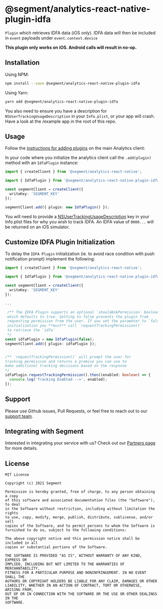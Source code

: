# @segment/analytics-react-native-plugin-idfa

`Plugin` which retrieves IDFA data (iOS only). IDFA data will then be included in `event` payloads under `event.context.device`

**This plugin only works on iOS. Android calls will result in no-op.**

## Installation

Using NPM:
```bash
npm install --save @segment/analytics-react-native-plugin-idfa
```

Using Yarn:
```bash
yarn add @segment/analytics-react-native-plugin-idfa
```

You also need to ensure you have a description for `NSUserTrackingUsageDescription` in your `Info.plist`, or your app will crash. Have a look at the /example app in the root of this repo.

## Usage

Follow the [instructions for adding plugins](https://github.com/segmentio/analytics-react-native#adding-plugins) on the main Analytics client:

In your code where you initialize the analytics client call the `.add(plugin)` method with an `IdfaPlugin` instance:

```ts
import { createClient } from '@segment/analytics-react-native';

import { IdfaPlugin } from '@segment/analytics-react-native-plugin-idfa';

const segmentClient = createClient({
  writeKey: 'SEGMENT_KEY'
});

segmentClient.add({ plugin: new IdfaPlugin() });
```

You will need to provide a [NSUserTrackingUsageDescription](https://developer.apple.com/documentation/bundleresources/information_property_list/nsusertrackingusagedescription) key in your Info.plist files for why you wish to track IDFA. An IDFA value of `0000...` will be returned on an iOS simulator.

## Customize IDFA Plugin Initialization

To delay the `IDFA Plugin` initialization (ie. to avoid race condition with push notification prompt) implement the following: 

```ts
import { createClient } from '@segment/analytics-react-native';

import { IdfaPlugin } from '@segment/analytics-react-native-plugin-idfa';

const segmentClient = createClient({
  writeKey: 'SEGMENT_KEY'
});

...

 /** The IDFA Plugin supports an optional `shouldAskPermission` boolean
 which defaults to true. Setting to false prevents the plugin from 
 requesting permission from the user. If you set the parameter to `false` on
 initialization you **must** call `requestTrackingPermission()` 
 to retrieve the `idfa`  
 */
const idfaPlugin = new IdfaPlugin(false);
segmentClient.add({ plugin: idfaPlugin });


/** `requestTrackingPermission()` will prompt the user for 
tracking permission and returns a promise you can use to 
make additional tracking decisions based on the response 
*/
idfaPlugin.requestTrackingPermission().then((enabled: boolean) => {
  console.log('Tracking Enabled -->', enabled);
});
```
## Support

Please use Github issues, Pull Requests, or feel free to reach out to our [support team](https://segment.com/help/).

## Integrating with Segment

Interested in integrating your service with us? Check out our [Partners page](https://segment.com/partners/) for more details.

## License
```
MIT License

Copyright (c) 2021 Segment

Permission is hereby granted, free of charge, to any person obtaining a copy
of this software and associated documentation files (the "Software"), to deal
in the Software without restriction, including without limitation the rights
to use, copy, modify, merge, publish, distribute, sublicense, and/or sell
copies of the Software, and to permit persons to whom the Software is
furnished to do so, subject to the following conditions:

The above copyright notice and this permission notice shall be included in all
copies or substantial portions of the Software.

THE SOFTWARE IS PROVIDED "AS IS", WITHOUT WARRANTY OF ANY KIND, EXPRESS OR
IMPLIED, INCLUDING BUT NOT LIMITED TO THE WARRANTIES OF MERCHANTABILITY,
FITNESS FOR A PARTICULAR PURPOSE AND NONINFRINGEMENT. IN NO EVENT SHALL THE
AUTHORS OR COPYRIGHT HOLDERS BE LIABLE FOR ANY CLAIM, DAMAGES OR OTHER
LIABILITY, WHETHER IN AN ACTION OF CONTRACT, TORT OR OTHERWISE, ARISING FROM,
OUT OF OR IN CONNECTION WITH THE SOFTWARE OR THE USE OR OTHER DEALINGS IN THE
SOFTWARE.
```